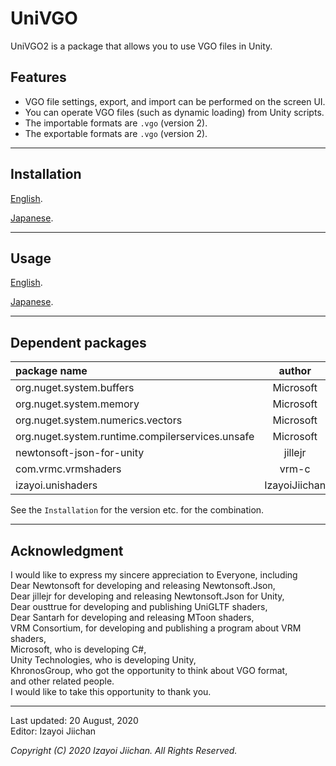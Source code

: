 # UniVGO

UniVGO2 is a package that allows you to use VGO files in Unity.

## Features

- VGO file settings, export, and import can be performed on the screen UI.
- You can operate VGO files (such as dynamic loading) from Unity scripts.
- The importable formats are `.vgo` (version 2).
- The exportable formats are `.vgo` (version 2).

___
## Installation

[English](https://github.com/izayoijiichan/VGO2/blob/master/Documentation~/UniVGO/Installation.md).

[Japanese](https://github.com/izayoijiichan/VGO2/blob/master/Documentation~/UniVGO/Installation.ja.md).

___
## Usage

[English](https://github.com/izayoijiichan/VGO2/blob/master/Documentation~/UniVGO/Usage.md).

[Japanese](https://github.com/izayoijiichan/VGO2/blob/master/Documentation~/UniVGO/Usage.ja.md).

___
## Dependent packages

|package name|author|repository|link|
|:---|:---:|:---:|:---:|
|org.nuget.system.buffers|Microsoft|NuGet|[link](https://www.nuget.org/packages/System.Buffers/)|
|org.nuget.system.memory|Microsoft|NuGet|[link](https://www.nuget.org/packages/System.Memory/)|
|org.nuget.system.numerics.vectors|Microsoft|NuGet|[link](https://www.nuget.org/packages/System.Numerics.Vectors/)|
|org.nuget.system.runtime.compilerservices.unsafe|Microsoft|NuGet|[link](https://www.nuget.org/packages/System.Runtime.CompilerServices.Unsafe/)|
|newtonsoft-json-for-unity|jillejr|GitHub|[link](https://github.com/jilleJr/Newtonsoft.Json-for-Unity)|
|com.vrmc.vrmshaders|vrm-c|GitHub|[link](https://github.com/vrm-c/UniVRM/tree/master/Assets/VRMShaders)|
|izayoi.unishaders|IzayoiJiichan|GitHub|[link](https://github.com/izayoijiichan/UniShaders.git)|

See the `Installation` for the version etc. for the combination.

___
## Acknowledgment

I would like to express my sincere appreciation to Everyone, including  
Dear Newtonsoft for developing and releasing Newtonsoft.Json,  
Dear jillejr for developing and releasing Newtonsoft.Json for Unity,  
Dear ousttrue for developing and publishing UniGLTF shaders,  
Dear Santarh for developing and releasing MToon shaders,  
VRM Consortium, for developing and publishing a program about VRM shaders,  
Microsoft, who is developing C#,  
Unity Technologies, who is developing Unity,  
KhronosGroup, who got the opportunity to think about VGO format,  
and other related people.  
I would like to take this opportunity to thank you.

___
Last updated: 20 August, 2020  
Editor: Izayoi Jiichan

*Copyright (C) 2020 Izayoi Jiichan. All Rights Reserved.*
